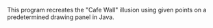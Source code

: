 This program recreates the "Cafe Wall" illusion using given points on a predetermined drawing panel in Java.